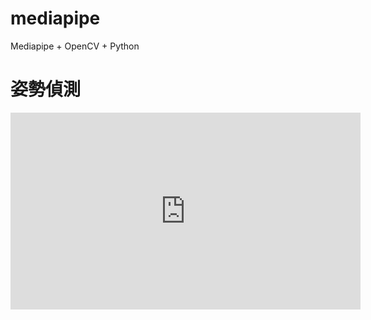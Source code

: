 # mediapipe
Mediapipe + OpenCV + Python  
# 姿勢偵測  
<iframe width="560" height="315" src="https://www.youtube.com/embed/KbTQF3xkuf0" title="YouTube video player" frameborder="0" allow="accelerometer; autoplay; clipboard-write; encrypted-media; gyroscope; picture-in-picture; web-share" allowfullscreen></iframe>
